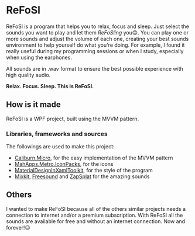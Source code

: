 # ReFoSl
ReFoSl is a program that helps you to relax, focus and sleep.
Just select the sounds you want to play and let them _ReFoSling_ you:blush:.
You can play one or more sounds and adjust the volume of each one, creating your best sounds environment to help yourself do what you're doing.
For example, I found it really useful during my programming sessions or when I study, especially when using the earphones.

All sounds are in .wav format to ensure the best possible experience with high quality audio.

**Relax. Focus. Sleep. This is ReFoSl.**

## How is it made
ReFoSl is a WPF project, built using the MVVM pattern.

### Libraries, frameworks and sources
The followings are used to make this project:
- [Caliburn.Micro](https://github.com/Caliburn-Micro/Caliburn.Micro), for the easy implementation of the MVVM pattern
- [MahApps.Metro.IconPacks](https://github.com/MahApps/MahApps.Metro.IconPacks), for the icons
- [MaterialDesignInXamlToolkit](https://github.com/MaterialDesignInXAML/MaterialDesignInXamlToolkit), for the style of the program
- [Mixkit](https://mixkit.co/free-sound-effects/), [Freesound](https://freesound.org/) and [ZapSplat](https://www.zapsplat.com/) for the amazing sounds

## Others
I wanted to make ReFoSl because all of the others similar projects needs a connection to internet and/or a premium subscription. With ReFoSl all the sounds are available for free and without an internet connection. Now and forever!:wink:
